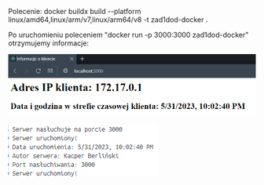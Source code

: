 Polecenie: docker buildx build --platform linux/amd64,linux/arm/v7,linux/arm64/v8 -t zad1dod-docker .

Po uruchomieniu poleceniem "docker run -p 3000:3000 zad1dod-docker" otrzymujemy informacje:

![informacje na ekranie docker dodatkowe](img/informacje_na_ekranie_docker_dodatkowe.png)

![informacje w logach docker dodatkowe](img/informacje_w_logach_docker_dodatkowe.png)
